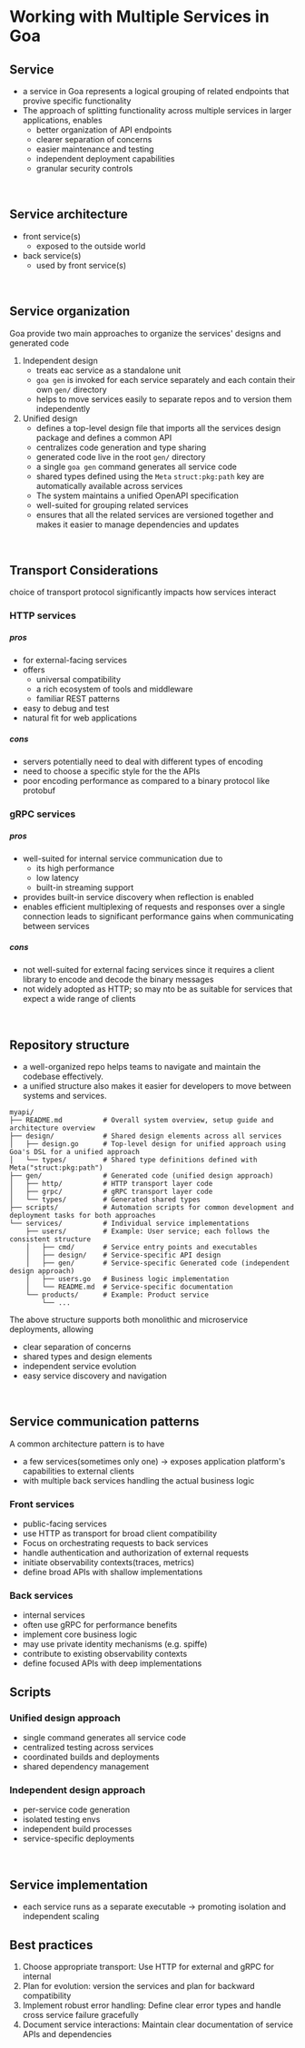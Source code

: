 # Working with Multiple Services in Goa

## Service
- a service in Goa represents a logical grouping of related endpoints that provive specific functionality
- The approach of splitting functionality across multiple services in larger applications, enables
    - better organization of API endpoints
    - clearer separation of concerns
    - easier maintenance and testing
    - independent deployment capabilities
    - granular security controls

<br>

## Service architecture
- front service(s)
    - exposed to the outside world 
- back service(s)
    - used by front service(s)

<br>

## Service organization
Goa provide two main approaches to organize the services' designs and generated code
1. Independent design
    - treats eac service as a standalone unit
    - `goa gen` is invoked for each service separately and each contain their own `gen/` directory
    - helps to move services easily to separate repos and to version them independently 
2. Unified design
    - defines a top-level design file that imports all the services design package and defines a common API
    - centralizes code generation and type sharing
    - generated code live in the root `gen/` directory
    - a single `goa gen` command generates all service code
    - shared types defined using the `Meta` `struct:pkg:path` key are automatically available across services
    - The system maintains a unified OpenAPI specification
    - well-suited for grouping related services
    - ensures that all the related services are versioned together and makes it easier to manage dependencies and updates 

<br>

## Transport Considerations
choice of transport protocol significantly impacts how services interact

### HTTP services
##### pros
- for external-facing services
- offers 
    - universal compatibility
    - a rich ecosystem of tools and middleware
    - familiar REST patterns
- easy to debug and test
- natural fit for web applications

##### cons
- servers potentially need to deal with different types of encoding
- need to choose a specific style for the the APIs
- poor encoding performance as compared to a binary protocol like protobuf 

### gRPC services
##### pros
- well-suited for internal service communication due to 
    - its high performance
    - low latency
    - built-in streaming support
- provides built-in service discovery when reflection is enabled
- enables efficient multiplexing of requests and responses over a single connection leads to significant performance gains when communicating between services

##### cons
- not well-suited for external facing services since it requires a client library to encode and decode the binary messages
- not widely adopted as HTTP; so may nto be as suitable for services that expect a wide range of clients

<br>

## Repository structure
- a well-organized repo helps teams to navigate and maintain the codebase effectively.
- a unified structure also makes it easier for developers to move between systems and services.
```
myapi/
├── README.md          # Overall system overview, setup guide and architecture overview
├── design/            # Shared design elements across all services
│   ├── design.go      # Top-level design for unified approach using Goa's DSL for a unified approach
│   └── types/         # Shared type definitions defined with Meta("struct:pkg:path")
├── gen/               # Generated code (unified design approach)
│   ├── http/          # HTTP transport layer code
│   ├── grpc/          # gRPC transport layer code
│   └── types/         # Generated shared types
├── scripts/           # Automation scripts for common development and deployment tasks for both approaches
└── services/          # Individual service implementations
    ├── users/         # Example: User service; each follows the consistent structure
    │   ├── cmd/       # Service entry points and executables
    │   ├── design/    # Service-specific API design
    │   ├── gen/       # Service-specific Generated code (independent design approach)
    │   ├── users.go   # Business logic implementation
    │   └── README.md  # Service-specific documentation
    └── products/      # Example: Product service
        └── ...
```

The above structure supports both monolithic and microservice deployments, allowing
- clear separation of concerns
- shared types and design elements
- independent service evolution
- easy service discovery and navigation

<br>

## Service communication patterns
A common architecture pattern is to have 
- a few services(sometimes only one) -> exposes application platform's capabilities to external clients
- with multiple back services handling the actual business logic 

### Front services
- public-facing services
- use HTTP as transport for broad client compatibility
- Focus on orchestrating requests to back services
- handle authentication and authorization of external requests
- initiate observability contexts(traces, metrics)
- define broad APIs with shallow implementations

### Back services
- internal services
- often use gRPC for performance benefits
- implement core business logic
- may use private identity mechanisms (e.g. spiffe)
- contribute to existing observability contexts
- define focused APIs with deep implementations


## Scripts
### Unified design approach
- single command generates all service code
- centralized testing across services
- coordinated builds and deployments
- shared dependency management 

### Independent design approach
- per-service code generation
- isolated testing envs
- independent build processes
- service-specific deployments

<br>

## Service implementation
- each service runs as a separate executable -> promoting isolation and independent scaling

## Best practices
1. Choose appropriate transport: Use HTTP for external and gRPC for internal
2. Plan for evolution: version the services and plan for backward compatibility
3. Implement robust error handling: Define clear error types and handle cross service failure gracefully
4. Document service interactions: Maintain clear documentation of service APIs and dependencies